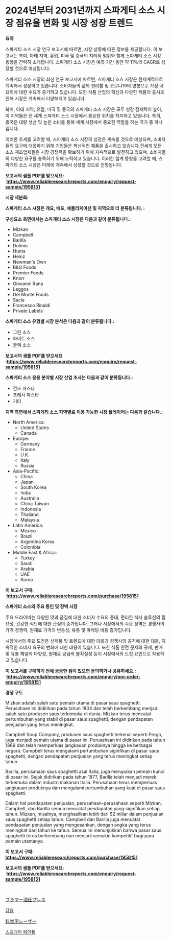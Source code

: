 <p><h1>2024년부터 2031년까지 스파게티 소스 시장 점유율 변화 및 시장 성장 트렌드</h1></p><p><strong>요약</strong></p>
<p><p>스파게티 소스 시장 연구 보고서에 따르면, 시장 상황에 따른 정보를 제공합니다. 이 보고서는 북미, 아태 지역, 유럽, 미국 및 중국의 지리적 범위와 함께 스파게티 소스 시장 동향을 간략히 소개합니다. 스파게티 소스 시장은 예측 기간 동안 약 11%의 CAGR로 성장할 것으로 예상됩니다.</p><p>스파게티 소스 시장의 최신 연구 보고서에 따르면, 스파게티 소스 시장은 전세계적으로 계속해서 성장하고 있습니다. 소비자들의 삶의 편리함 및 코로나19의 영향으로 가정 내 요리에 대한 수요가 증가하고 있습니다. 또한 식품 산업의 혁신과 다양한 제품의 출시로 인해 시장은 계속해서 다양해지고 있습니다.</p><p>북미, 아태 지역, 유럽, 미국 및 중국의 스파게티 소스 시장은 모두 성장 잠재력이 높아, 이 지역들은 전 세계 스파게티 소스 시장에서 중요한 위치를 차지하고 있습니다. 특히, 중국은 대량 생산 및 높은 소비를 통해 세계 시장에서 중요한 역할을 하는 국가 중 하나입니다.</p><p>이러한 추세를 고려할 때, 스파게티 소스 시장의 성장은 계속될 것으로 예상되며, 소비자들의 요구에 대응하기 위해 기업들은 혁신적인 제품을 출시하고 있습니다.전세계 모든 소스 제조업체들은 시장 경쟁력을 확보하기 위해 지속적으로 발전하고 있으며, 소비자들의 다양한 요구를 충족하기 위해 노력하고 있습니다. 이러한 업계 동향을 고려할 때, 스파게티 소스 시장은 미래에 계속해서 성장할 것으로 전망됩니다.</p></p>
<p><strong>보고서의 샘플 PDF를 받으세요: &nbsp;<a href="https://www.reliableresearchreports.com/enquiry/request-sample/1958151">https://www.reliableresearchreports.com/enquiry/request-sample/1958151</a></strong></p>
<p><strong>시장 세분화:</strong></p>
<p><strong> 스파게티 소스 시장은 개요, 배포, 애플리케이션 및 지역으로 더 분류됩니다. :</strong></p>
<p><strong>구성요소 측면에서는 스파게티 소스 시장은 다음과 같이 분류됩니다.:</strong></p>
<p><ul><li>Mizkan</li><li>Campbell</li><li>Barilla</li><li>Dolmio</li><li>Hunts</li><li>Heinz</li><li>Newman's Own</li><li>B&G Foods</li><li>Premier Foods</li><li>Knorr</li><li>Giovanni Rana</li><li>Leggos</li><li>Del Monte Foods</li><li>Sacla</li><li>Francesco Rinaldi</li><li>Private Labels</li></ul></p>
<p><strong> 스파게티 소스 유형별 시장 분석은 다음과 같이 분류됩니다.:</strong></p>
<p><ul><li>그린 소스</li><li>화이트 소스</li><li>블랙 소스</li></ul></p>
<p><strong>보고서의 샘플 PDF를 받으세요 :<a href="https://www.reliableresearchreports.com/enquiry/request-sample/1958151">https://www.reliableresearchreports.com/enquiry/request-sample/1958151</a></strong></p>
<p><strong> 스파게티 소스 응용 분야별 시장 산업 조사는 다음과 같이 분류됩니다.:</strong></p>
<p><ul><li>건조 파스타</li><li>프레시 파스타</li><li>기타</li></ul></p>
<p><strong>지역 측면에서 스파게티 소스 지역별로 이용 가능한 시장 플레이어는 다음과 같습니다.:</strong></p>
<p><ul>
    <li>
        North America:
        <ul>
            <li>United States</li>
            <li>Canada</li>
        </ul>
    </li>
    <li>
        Europe:
        <ul>
            <li>Germany</li>
            <li>France</li>
            <li>U.K.</li>
            <li>Italy</li>
            <li>Russia</li>
        </ul>
    </li>
    <li>
        Asia-Pacific:
        <ul>
            <li>China</li>
            <li>Japan</li>
            <li>South Korea</li>
            <li>India</li>
            <li>Australia</li>
            <li>China Taiwan</li>
            <li>Indonesia</li>
            <li>Thailand</li>
            <li>Malaysia</li>
        </ul>
    </li>
    <li>
        Latin America:
        <ul>
            <li>Mexico</li>
            <li>Brazil</li>
            <li>Argentina Korea</li>
            <li>Colombia</li>
        </ul>
    </li>
    <li>
        Middle East & Africa:
        <ul>
            <li>Turkey</li>
            <li>Saudi</li>
            <li>Arabia</li>
            <li>UAE</li>
            <li>Korea</li>
        </ul>
    </li>
    </ul></p>
<p><strong>이 보고서 구매: &nbsp;<a href="https://www.reliableresearchreports.com/purchase/1958151">https://www.reliableresearchreports.com/purchase/1958151</a></strong></p>
<p><strong>스파게티 소스의 주요 동인 및 장벽 시장</strong></p>
<p><p>주요 드라이버는 다양한 맛과 품질에 대한 소비자 수요의 증대, 편리한 식사 솔루션의 필요성, 건강한 식단에 대한 관심의 증가입니다. 그러나 시장에서의 주요 장벽은 경쟁사의 가격 경쟁력, 원재료 가격의 변동성, 유통 및 마케팅 비용 증가입니다.</p><p>시장에서의 주요 도전은 신제품 및 트렌드에 대한 대응과 경쟁사의 공격에 대한 대응, 지속적인 소비자 요구의 변화에 대한 대응이 있습니다. 또한 식품 안전 문제와 규제, 판매 및 유통 체널의 다양성, 원재료 공급의 불확실성 등이 시장에서의 도전 요인으로 작용하고 있습니다.</p></p>
<p><strong>이 보고서를 구매하기 전에 궁금한 점이 있으면 문의하거나 공유하세요.: &nbsp;<a href="https://www.reliableresearchreports.com/enquiry/pre-order-enquiry/1958151">https://www.reliableresearchreports.com/enquiry/pre-order-enquiry/1958151</a></strong></p>
<p><strong>경쟁 구도</strong></p>
<p><p>Mizkan adalah salah satu pemain utama di pasar saus spaghetti. Perusahaan ini didirikan pada tahun 1804 dan telah berkembang menjadi salah satu produsen saus terkemuka di dunia. Mizkan terus mencatat pertumbuhan yang stabil di pasar saus spaghetti, dengan pendapatan penjualan yang terus meningkat.</p><p>Campbell Soup Company, produsen saus spaghetti terkenal seperti Prego, juga menjadi pemain utama di pasar ini. Perusahaan ini didirikan pada tahun 1869 dan telah memperluas jangkauan produknya hingga ke berbagai negara. Campbell terus mengalami pertumbuhan signifikan di pasar saus spaghetti, dengan pendapatan penjualan yang terus meningkat setiap tahun.</p><p>Barilla, perusahaan saus spaghetti asal Italia, juga merupakan pemain kunci di pasar ini. Sejak didirikan pada tahun 1877, Barilla telah menjadi merek terkemuka dalam industri makanan Italia. Perusahaan terus memperluas jangkauan produknya dan mengalami pertumbuhan yang kuat di pasar saus spaghetti.</p><p>Dalam hal pendapatan penjualan, perusahaan-perusahaan seperti Mizkan, Campbell, dan Barilla semua mencatat pendapatan yang signifikan setiap tahun. Mizkan, misalnya, menghasilkan lebih dari $2 miliar dalam penjualan saus spaghetti setiap tahun. Campbell dan Barilla juga mencatat pendapatan penjualan yang mengesankan, dengan angka yang terus meningkat dari tahun ke tahun. Semua ini menunjukkan bahwa pasar saus spaghetti terus berkembang dan menjadi semakin kompetitif bagi para pemain utamanya.</p></p>
<p><strong>이 보고서 구매: &nbsp; <a href="https://www.reliableresearchreports.com/purchase/1958151">https://www.reliableresearchreports.com/purchase/1958151</a></strong></p>
<p><strong>보고서의 샘플 PDF를 받으세요: &nbsp;<a href="https://www.reliableresearchreports.com/enquiry/request-sample/1958151">https://www.reliableresearchreports.com/enquiry/request-sample/1958151</a></strong><strong></strong></p>
<p>&nbsp;</p>
<p><p><a href="https://medium.com/@hazelnutt83/%E3%83%96%E3%83%A9%E3%83%9E%E3%83%BC%E3%83%8F%E3%82%A4%E3%83%89%E3%83%AD%E3%83%AA%E3%83%83%E3%82%AF%E3%83%97%E3%83%AC%E3%82%B9%E5%B8%82%E5%A0%B4-%E5%B8%82%E5%A0%B4cagr-%E5%B8%82%E5%A0%B4%E3%83%88%E3%83%AC%E3%83%B3%E3%83%89-%E3%81%8A%E3%82%88%E3%81%B3%E6%88%90%E9%95%B7%E6%88%A6%E7%95%A5%E3%81%AB%E9%96%A2%E3%81%99%E3%82%8B%E6%B4%9E%E5%AF%9F-672b30ab1824">ブラマー油圧プレス</a></p><p><a href="https://medium.com/@danykakilback/%EC%9D%B4%EB%B6%88-%EC%8B%9C%EC%9E%A5-%EB%8F%99%ED%96%A5%EA%B3%BC-%EC%8B%9C%EC%9E%A5-%EB%B6%84%EC%84%9D%EC%9D%80-2024%EB%85%84%EB%B6%80%ED%84%B0-2031%EB%85%84%EA%B9%8C%EC%A7%80-%EC%98%88%EC%B8%A1%EB%90%A9%EB%8B%88%EB%8B%A4-2b03bdc03af3">담요</a></p><p><a href="https://medium.com/@kamdeall7845/%E7%A7%91%E5%AD%A6%E3%83%AC%E3%83%BC%E3%82%B6%E3%83%BC%E5%B8%82%E5%A0%B4%E5%B1%95%E6%9C%9B-%E6%A5%AD%E7%95%8C%E6%A6%82%E8%A6%81%E3%81%A8%E4%BA%88%E6%B8%AC-2024%E5%B9%B4%E3%81%8B%E3%82%892031%E5%B9%B4-b765d9642198">科学用レーザー</a></p><p><a href="https://medium.com/@lucianmaluan2022/%EC%8A%A4%ED%94%84%EB%A0%88%EC%9D%B4-%ED%8E%98%EC%9D%B8%ED%8A%B8-%EC%8B%9C%EC%9E%A5-%EB%B3%B4%EA%B3%A0%EC%84%9C%EB%8A%94-%EC%9D%B4-%EC%8B%9C%EC%9E%A5%EC%9D%98-%EC%B5%9C%EC%8B%A0-%ED%8A%B8%EB%A0%8C%EB%93%9C%EC%99%80-%EC%84%B1%EC%9E%A5-%EA%B8%B0%ED%9A%8C%EB%A5%BC-%EB%B0%9D%ED%98%80-%EC%A4%8D%EB%8B%88%EB%8B%A4-dd94d0598ce8">스프레이 페인트</a></p></p>